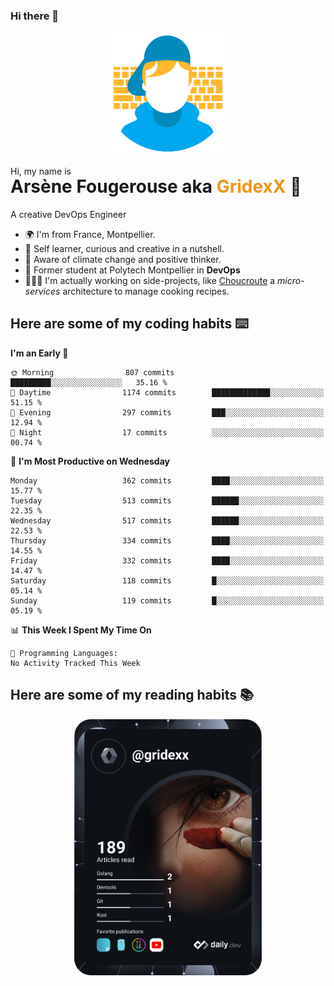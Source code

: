 ### Hi there 👋

<!--
**GridexX/gridexx** is a ✨ _special_ ✨ repository because its `README.md` (this file) appears on your GitHub profile.

Here are some ideas to get you started:

- 🔭 I’m currently working on ...
- 🌱 I’m currently learning ...
- 👯 I’m looking to collaborate on ...
- 🤔 I’m looking for help with ...
- 💬 Ask me about ...
- 📫 How to reach me: ...
- 😄 Pronouns: ...
- ⚡ Fun fact: ...
-->


<!-- Header -->
<div align="center">
  <img align="center" src="./images/user_profile.png" width="200">
</div>
<p>Hi, my name is</p> 
<h1 style="margin-top:-15px">Arsène Fougerouse aka <span style="color:#ef961a">GridexX</span> 👋</h1>

A creative DevOps Engineer

- 🌍 I'm from France, Montpellier.
- 🎨 Self learner, curious and creative in a nutshell. 
- 🌱 Aware of climate change and positive thinker.
- 📕 Former student at Polytech Montpellier in **DevOps**
- 👨🏻‍💻 I'm actually working on side-projects, like [Choucroute](https://github.com/choucroute-orga) a *micro-services* architecture to manage cooking recipes.


## Here are some of my coding habits ⌨️

<!-- Add a section about tech and Ops stack
  Like this one : https://github.com/Xanthus58#-tech-stack
-->
<!--START_SECTION:waka-->
**I'm an Early 🐤** 

```text
🌞 Morning                807 commits         █████████░░░░░░░░░░░░░░░░   35.16 % 
🌆 Daytime                1174 commits        █████████████░░░░░░░░░░░░   51.15 % 
🌃 Evening                297 commits         ███░░░░░░░░░░░░░░░░░░░░░░   12.94 % 
🌙 Night                  17 commits          ░░░░░░░░░░░░░░░░░░░░░░░░░   00.74 % 
```
📅 **I'm Most Productive on Wednesday** 

```text
Monday                   362 commits         ████░░░░░░░░░░░░░░░░░░░░░   15.77 % 
Tuesday                  513 commits         ██████░░░░░░░░░░░░░░░░░░░   22.35 % 
Wednesday                517 commits         ██████░░░░░░░░░░░░░░░░░░░   22.53 % 
Thursday                 334 commits         ████░░░░░░░░░░░░░░░░░░░░░   14.55 % 
Friday                   332 commits         ████░░░░░░░░░░░░░░░░░░░░░   14.47 % 
Saturday                 118 commits         █░░░░░░░░░░░░░░░░░░░░░░░░   05.14 % 
Sunday                   119 commits         █░░░░░░░░░░░░░░░░░░░░░░░░   05.19 % 
```


📊 **This Week I Spent My Time On** 

```text
💬 Programming Languages: 
No Activity Tracked This Week
```


<!--END_SECTION:waka-->

## Here are some of my reading habits 📚
<div  align="center">
  <img src="./images/devcard.svg" width="300">
</div>
